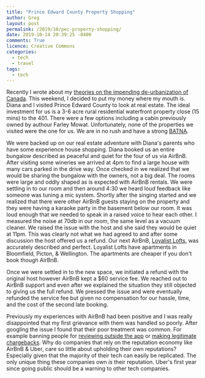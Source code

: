 ```yaml
---
title: "Prince Edward County Property Shopping"
author: Greg
layout: post
permalink: /2019/10/pec-property-shopping/
date: 2019-10-14 20:39:25 -0400
comments: True
licence: Creative Commons
categories:
  - tech
  - travel
tags:
  - tech
---
```


Recently I wrote about my [theories on the impending de-urbanization of Canada](/2019/09/musk-de-urbanization/). This weekend, I decided to put my money where my mouth is. Diana and I visited Prince Edward County to look at real estate. The ideal investment for us is a 3-6 acre rural residential waterfront property close (15 mins) to the 401. There were a few options including a cabin previously owned by authour Farley Mowat. Unfortunately, none of the properties we visited were the one for us. We are in no rush and have a strong [BATNA](https://en.wikipedia.org/wiki/Best_alternative_to_a_negotiated_agreement).

We were backed up on our real estate adventure with Diana's parents who have some experience house shopping. Diana booked us an entire bungalow described as peaceful and quiet for the four of us via AirBnB. After visiting some wineries we arrived at 4pm to find a large house with many cars parked in the drive way. Once checked in we realized that we would be sharing the bungalow with the owners, not a big deal. The rooms were large and oddly shaped as is expected with AirBnB rentals. We were settling in to our room and then around 4:30 we heard loud feedback like someone was tuning a mic system. Shortly after the singing started and we realized that there were other AirBnB guests staying on the property and they were having a karaoke party in the basement below our room. It was loud enough that we needed to speak in a raised voice to hear each other. I measured the noise at 70db in our room, the same level as a vacuum cleaner. We raised the issue with the host and she said they would be quiet at 11pm. This was clearly not what we had agreed to and after some discussion the host offered us a refund. Our next AirBnB, [Loyalist Lofts](https://www.loyalistlofts.ca/), was accurately described and perfect. Loyalist Lofts have apartments in Bloomfield, Picton, & Wellington. The apartments are cheaper if you don't book though AirBnB.

Once we were settled in to the new space, we initiated a refund with the original host however AirBnB kept a $60 service fee. We reached out to AirBnB support and even after we explained the situation they still objected to giving us the full refund. We pressed the issue and were eventually refunded the service fee but given no compensation for our hassle, time, and the cost of the second late booking.

Previously my experiences with AirBnB had been positive and I was really disappointed that my first grievance with them was handled so poorly. After googling the issue I found that their poor treatment was common. For example banning people for [reviewing outside the app](https://medium.com/@jacksoncunningham/digital-exile-how-i-got-banned-for-life-from-airbnb-615434c6eeba) or [making legitimate chargebacks](https://www.reddit.com/r/AirBnB/comments/6brjh5/can_i_chargeback_a_fraudulent_listing/). Why do companies that rely on the reputation economy like AirBnB & Uber, care so little about upholding their own reputations? Especially given that the majority of their tech can easily be replicated. The only unique thing these companies own *is* their reputation. Uber's first year since going public should be a warning to other tech companies.
